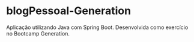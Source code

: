 # blogPessoal-Generation
Aplicação utilizando Java com Spring Boot. Desenvolvida como exercício no Bootcamp Generation.
